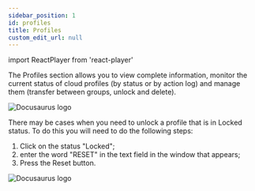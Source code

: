 ```yaml
---
sidebar_position: 1
id: profiles
title: Profiles
custom_edit_url: null
---
```

import ReactPlayer from 'react-player'

The Profiles section allows you to view complete information, monitor the current status of cloud profiles (by status or by action log) and manage them (transfer between groups, unlock and delete).

![Docusaurus logo](/img/2-cloud/3-profiles/eng/profile-1.png)

There may be cases when you need to unlock a profile that is in Locked status. To do this you will need to do the following steps:
1. Click on the status "Locked";
2. enter the word "RESET" in the text field in the window that appears;
3. Press the Reset button.

![Docusaurus logo](/img/2-cloud/3-profiles/eng/profile-2.png)